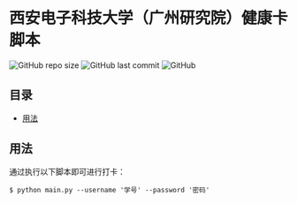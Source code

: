 # 西安电子科技大学（广州研究院）健康卡脚本

![GitHub repo size](https://img.shields.io/github/repo-size/xiaojianzhong/xdu-health-card)
![GitHub last commit](https://img.shields.io/github/last-commit/xiaojianzhong/xdu-health-card)
![GitHub](https://img.shields.io/github/license/xiaojianzhong/xdu-health-card)

## 目录

- [用法](#usages)

## <a name="usages"></a> 用法

通过执行以下脚本即可进行打卡：

```shell
$ python main.py --username '学号' --password '密码'
```
